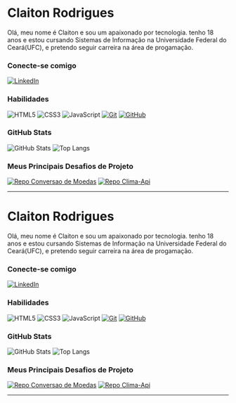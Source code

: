 # Claiton Rodrigues

Olá, meu nome é Claiton e sou um apaixonado por tecnologia. tenho 18 anos e estou cursando Sistemas de Informação na Universidade Federal do Ceará(UFC), e pretendo seguir carreira na área de progamação.

### Conecte-se comigo



[![LinkedIn](https://img.shields.io/badge/-LinkedIn-000?style=for-the-badge&logo=linkedin&logoColor=30A3DC)](https://www.linkedin.com/in/francisco-claiton-rodrigues-tavares-b45b66239/)

### Habilidades

![HTML5](https://img.shields.io/badge/HTML-000?style=for-the-badge&logo=html5&logoColor=30A3DC)
![CSS3](https://img.shields.io/badge/CSS3-000?style=for-the-badge&logo=css3&logoColor=E94D5F)
![JavaScript](https://img.shields.io/badge/JavaScript-000?style=for-the-badge&logo=javascript&logoColor=30A3DC)
[![Git](https://img.shields.io/badge/Git-000?style=for-the-badge&logo=git&logoColor=E94D5F)](https://git-scm.com/doc)
[![GitHub](https://img.shields.io/badge/GitHub-000?style=for-the-badge&logo=github&logoColor=30A3DC)](https://docs.github.com/)

### GitHub Stats

![GitHub Stats](https://github-readme-stats.vercel.app/api?username=ClaitonRodrigues7&theme=transparent&bg_color=000&border_color=30A3DC&show_icons=true&icon_color=30A3DC&title_color=E94D5F&text_color=FFF)
![Top Langs](https://github-readme-stats-git-masterrstaa-rickstaa.vercel.app/api/top-langs/?username=ClaitonRodrigues7&layout=compact&bg_color=000&border_color=30A3DC&title_color=E94D5F&text_color=FFF)

### Meus Principais Desafios de Projeto

[![Repo Conversao de Moedas](https://github-readme-stats.vercel.app/api/pin/?username=ClaitonRodrigues7&repo=conversaoDeMoedas-api&bg_color=000&border_color=30A3DC&show_icons=true&icon_color=30A3DC&title_color=E94D5F&text_color=FFF)](https://github.com/ClaitonRodrigues7/conversaoDeMoedas-api)
[![Repo Clima-Api](https://github-readme-stats.vercel.app/api/pin/?username=ClaitonRodrigues7&repo=clima-api&bg_color=000&border_color=30A3DC&show_icons=true&icon_color=30A3DC&title_color=E94D5F&text_color=FFF)](https://github.com/ClaitonRodrigues7/clima-api.git)



---

# Claiton Rodrigues

Olá, meu nome é Claiton e sou um apaixonado por tecnologia. tenho 18 anos e estou cursando Sistemas de Informação na Universidade Federal do Ceará(UFC), e pretendo seguir carreira na área de progamação.

### Conecte-se comigo



[![LinkedIn](https://img.shields.io/badge/-LinkedIn-000?style=for-the-badge&logo=linkedin&logoColor=30A3DC)](https://www.linkedin.com/in/francisco-claiton-rodrigues-tavares-b45b66239/)

### Habilidades

![HTML5](https://img.shields.io/badge/HTML-000?style=for-the-badge&logo=html5&logoColor=30A3DC)
![CSS3](https://img.shields.io/badge/CSS3-000?style=for-the-badge&logo=css3&logoColor=E94D5F)
![JavaScript](https://img.shields.io/badge/JavaScript-000?style=for-the-badge&logo=javascript&logoColor=30A3DC)
[![Git](https://img.shields.io/badge/Git-000?style=for-the-badge&logo=git&logoColor=E94D5F)](https://git-scm.com/doc)
[![GitHub](https://img.shields.io/badge/GitHub-000?style=for-the-badge&logo=github&logoColor=30A3DC)](https://docs.github.com/)

### GitHub Stats

![GitHub Stats](https://github-readme-stats.vercel.app/api?username=ClaitonRodrigues7&theme=transparent&bg_color=000&border_color=30A3DC&show_icons=true&icon_color=30A3DC&title_color=E94D5F&text_color=FFF)
![Top Langs](https://github-readme-stats-git-masterrstaa-rickstaa.vercel.app/api/top-langs/?username=ClaitonRodrigues7&layout=compact&bg_color=000&border_color=30A3DC&title_color=E94D5F&text_color=FFF)

### Meus Principais Desafios de Projeto

[![Repo Conversao de Moedas](https://github-readme-stats.vercel.app/api/pin/?username=ClaitonRodrigues7&repo=conversaoDeMoedas-api&bg_color=000&border_color=30A3DC&show_icons=true&icon_color=30A3DC&title_color=E94D5F&text_color=FFF)](https://github.com/ClaitonRodrigues7/conversaoDeMoedas-api)
[![Repo Clima-Api](https://github-readme-stats.vercel.app/api/pin/?username=ClaitonRodrigues7&repo=clima-api&bg_color=000&border_color=30A3DC&show_icons=true&icon_color=30A3DC&title_color=E94D5F&text_color=FFF)](https://github.com/ClaitonRodrigues7/clima-api.git)



---

